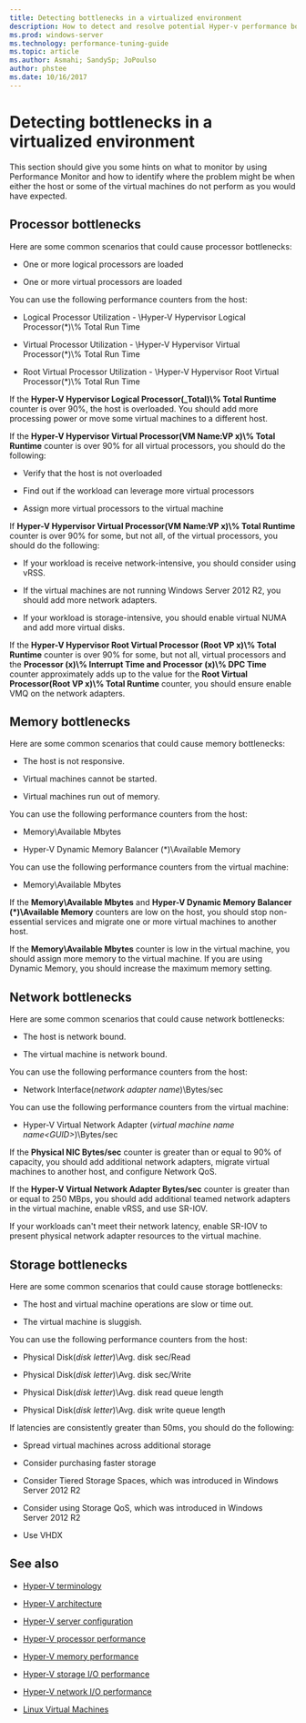 ```yaml
---
title: Detecting bottlenecks in a virtualized environment
description: How to detect and resolve potential Hyper-v performance bottlenecks
ms.prod: windows-server
ms.technology: performance-tuning-guide
ms.topic: article
ms.author: Asmahi; SandySp; JoPoulso
author: phstee
ms.date: 10/16/2017
---
```


# Detecting bottlenecks in a virtualized environment

This section should give you some hints on what to monitor by using Performance Monitor and how to identify where the problem might be when either the host or some of the virtual machines do not perform as you would have expected.

## Processor bottlenecks

Here are some common scenarios that could cause processor bottlenecks:

-   One or more logical processors are loaded

-   One or more virtual processors are loaded

You can use the following performance counters from the host:

-   Logical Processor Utilization - \\Hyper-V Hypervisor Logical Processor(\*)\\% Total Run Time

-   Virtual Processor Utilization - \\Hyper-V Hypervisor Virtual Processor(\*)\\% Total Run Time

-   Root Virtual Processor Utilization - \\Hyper-V Hypervisor Root Virtual Processor(\*)\\% Total Run Time

If the **Hyper-V Hypervisor Logical Processor(\_Total)\\% Total Runtime** counter is over 90%, the host is overloaded. You should add more processing power or move some virtual machines to a different host.

If the **Hyper-V Hypervisor Virtual Processor(VM Name:VP x)\\% Total Runtime** counter is over 90% for all virtual processors, you should do the following:

-   Verify that the host is not overloaded

-   Find out if the workload can leverage more virtual processors

-   Assign more virtual processors to the virtual machine

If **Hyper-V Hypervisor Virtual Processor(VM Name:VP x)\\% Total Runtime** counter is over 90% for some, but not all, of the virtual processors, you should do the following:

-   If your workload is receive network-intensive, you should consider using vRSS.

-   If the virtual machines are not running Windows Server 2012 R2, you should add more network adapters.

-   If your workload is storage-intensive, you should enable virtual NUMA and add more virtual disks.

If the **Hyper-V Hypervisor Root Virtual Processor (Root VP x)\\% Total Runtime** counter is over 90% for some, but not all, virtual processors and the **Processor (x)\\% Interrupt Time and Processor (x)\\% DPC Time** counter approximately adds up to the value for the **Root Virtual Processor(Root VP x)\\% Total Runtime** counter, you should ensure enable VMQ on the network adapters.

## Memory bottlenecks

Here are some common scenarios that could cause memory bottlenecks:

-   The host is not responsive.

-   Virtual machines cannot be started.

-   Virtual machines run out of memory.

You can use the following performance counters from the host:

-   Memory\\Available Mbytes

-   Hyper-V Dynamic Memory Balancer (\*)\\Available Memory

You can use the following performance counters from the virtual machine:

-   Memory\\Available Mbytes

If the **Memory\\Available Mbytes** and **Hyper-V Dynamic Memory Balancer (\*)\\Available Memory** counters are low on the host, you should stop non-essential services and migrate one or more virtual machines to another host.

If the **Memory\\Available Mbytes** counter is low in the virtual machine, you should assign more memory to the virtual machine. If you are using Dynamic Memory, you should increase the maximum memory setting.

## Network bottlenecks

Here are some common scenarios that could cause network bottlenecks:

-   The host is network bound.

-   The virtual machine is network bound.

You can use the following performance counters from the host:

-   Network Interface(*network adapter name*)\\Bytes/sec

You can use the following performance counters from the virtual machine:

-   Hyper-V Virtual Network Adapter (*virtual machine name name&lt;GUID&gt;*)\\Bytes/sec

If the **Physical NIC Bytes/sec** counter is greater than or equal to 90% of capacity, you should add additional network adapters, migrate virtual machines to another host, and configure Network QoS.

If the **Hyper-V Virtual Network Adapter Bytes/sec** counter is greater than or equal to 250 MBps, you should add additional teamed network adapters in the virtual machine, enable vRSS, and use SR-IOV.

If your workloads can't meet their network latency, enable SR-IOV to present physical network adapter resources to the virtual machine.

## Storage bottlenecks

Here are some common scenarios that could cause storage bottlenecks:

-   The host and virtual machine operations are slow or time out.

-   The virtual machine is sluggish.

You can use the following performance counters from the host:

-   Physical Disk(*disk letter*)\\Avg. disk sec/Read

-   Physical Disk(*disk letter*)\\Avg. disk sec/Write

-   Physical Disk(*disk letter*)\\Avg. disk read queue length

-   Physical Disk(*disk letter*)\\Avg. disk write queue length

If latencies are consistently greater than 50ms, you should do the following:

-   Spread virtual machines across additional storage

-   Consider purchasing faster storage

-   Consider Tiered Storage Spaces, which was introduced in Windows Server 2012 R2

-   Consider using Storage QoS, which was introduced in Windows Server 2012 R2

-   Use VHDX

## See also

-   [Hyper-V terminology](terminology.md)

-   [Hyper-V architecture](architecture.md)

-   [Hyper-V server configuration](configuration.md)

-   [Hyper-V processor performance](processor-performance.md)

-   [Hyper-V memory performance](memory-performance.md)

-   [Hyper-V storage I/O performance](storage-io-performance.md)

-   [Hyper-V network I/O performance](network-io-performance.md)

-   [Linux Virtual Machines](linux-virtual-machine-considerations.md)
